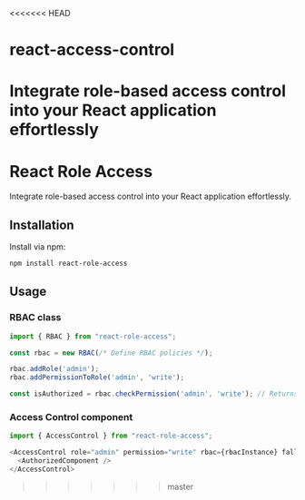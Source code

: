 <<<<<<< HEAD
# react-access-control
Integrate role-based access control into your React application effortlessly
=======
# React Role Access

Integrate role-based access control into your React application effortlessly.

## Installation

Install via npm:

```bash
npm install react-role-access
```

## Usage 

### RBAC class

```ts
import { RBAC } from "react-role-access";

const rbac = new RBAC(/* Define RBAC policies */);

rbac.addRole('admin');
rbac.addPermissionToRole('admin', 'write');

const isAuthorized = rbac.checkPermission('admin', 'write'); // Returns boolean
```

### Access Control component 

```ts
import { AccessControl } from "react-role-access";

<AccessControl role="admin" permission="write" rbac={rbacInstance} fallback={<UnauthorizedComponent />}>
  <AuthorizedComponent />
</AccessControl>
```

>>>>>>> master
